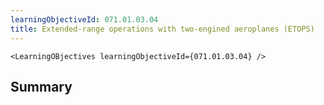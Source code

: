```yaml
---
learningObjectiveId: 071.01.03.04
title: Extended-range operations with two-engined aeroplanes (ETOPS)
---
```


```tsx eval
<LearningOBjectives learningObjectiveId={071.01.03.04} />
```

## Summary
